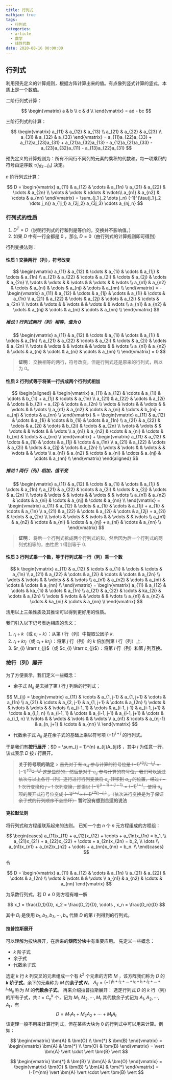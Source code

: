 ```yaml
---
title: 行列式
mathjax: true
tags:
  - 行列式
categories:
  - article
  - 数学
  - 线性代数
date: 2020-08-16 00:00:00
---
```


## 行列式

利用预先定义的计算规则，根据方阵计算出来的值。有点像列竖式计算的竖式，本质上是一个数值。

二阶行列式计算：

$$
\begin{vmatrix}
  a & b \\
  c & d \\
\end{vmatrix} = ad - bc
$$

三阶行列式的计算：

$$
\begin{vmatrix}
  a_{11} & a_{12} & a_{13} \\
  a_{21} & a_{22} & a_{23} \\
  a_{31} & a_{32} & a_{33}
\end{vmatrix} = a_{11}a_{22}a_{33} + a_{12}a_{23}a_{31} + a_{21}a_{32}a_{13} - a_{12}a_{21}a_{33} - a_{23}a_{32}a_{11} - a_{13}a_{22}a_{31}
$$

预先定义的计算规则为：所有不同行不同列的元素的乘积的代数和。每一项乘积的符号由逆序数 $\tau(j_1 j_2 \dots j_n)$ 决定。

$n$ 阶行列式计算：

$$
D =
\begin{vmatrix}
  a_{11} & a_{12} & \cdots & a_{1n} \\
  a_{21} & a_{22} & \cdots & a_{2n} \\
  \vdots & \vdots & \ddots & \vdots\\
  a_{n1} & a_{n2} & \cdots & a_{nn}
\end{vmatrix} = \sum_{j_1 j_2 \dots j_n} (-1)^{\tau(j_1 j_2 \dots j_n)} a_{1j_1} a_{2j_2} a_{3j_3} \cdots a_{nj_n}
$$

### 行列式的性质

1. $D^{T} = D$（说明行列式的行和列是等价的，交换并不影响值。）
2. 如果 $D$ 中有一行全都是 $0$ ，那么 $D = 0$（由行列式的计算规则即可得到）

行列变换法则：

#### 性质 1 交换两行（列），符号改变

$$
\begin{vmatrix}
  a_{11} & a_{12} & \cdots & a_{1i} & \cdots & a_{1j} & \cdots & a_{1n} \\
  a_{21} & a_{22} & \cdots & a_{2i} & \cdots & a_{2j} & \cdots & a_{2n} \\
  \vdots & \vdots &        & \vdots &        & \vdots &        & \vdots \\
  a_{n1} & a_{n2} & \cdots & a_{ni} & \cdots & a_{nj} & \cdots & a_{nn} \\
\end{vmatrix} = -
\begin{vmatrix}
  a_{11} & a_{12} & \cdots & a_{1j} & \cdots & a_{1i} & \cdots & a_{1n} \\
  a_{21} & a_{22} & \cdots & a_{2j} & \cdots & a_{2i} & \cdots & a_{2n} \\
  \vdots & \vdots &        & \vdots &        & \vdots &        & \vdots \\
  a_{n1} & a_{n2} & \cdots & a_{nj} & \cdots & a_{ni} & \cdots & a_{nn} \\
\end{vmatrix}
$$

##### 推论 1 行列式两行（列）相等，值为 0

$$
\begin{vmatrix}
  a_{11} & a_{12} & \cdots & a_{1i} & \cdots & a_{1i} & \cdots & a_{1n} \\
  a_{21} & a_{22} & \cdots & a_{2i} & \cdots & a_{2i} & \cdots & a_{2n} \\
  \vdots & \vdots &        & \vdots &        & \vdots &        & \vdots \\
  a_{n1} & a_{n2} & \cdots & a_{ni} & \cdots & a_{ni} & \cdots & a_{nn} \\
\end{vmatrix} = 0
$$

> **证明**：
> 交换相等的两行，符号改变，但是行列式还是原来的行列式，所以为 0。

#### 性质 2 行列式等于将某一行拆成两个行列式相加

$$
\begin{aligned}
  & \begin{vmatrix}
    a_{11} & a_{12} & \cdots & a_{1i} & \cdots & b_{1i} + a_{1j} & \cdots & a_{1n} \\
    a_{21} & a_{22} & \cdots & a_{2i} & \cdots & b_{2i} + a_{2j} & \cdots & a_{2n} \\
    \vdots & \vdots &        & \vdots &        & \vdots &        & \vdots \\
    a_{n1} & a_{n2} & \cdots & a_{ni} & \cdots & b_{ni} + a_{nj} & \cdots & a_{nn} \\
  \end{vmatrix}
  & = 
  \begin{vmatrix}
    a_{11} & a_{12} & \cdots & a_{1i} & \cdots & b_{1i} & \cdots & a_{1n} \\
    a_{21} & a_{22} & \cdots & a_{2i} & \cdots & b_{2i} & \cdots & a_{2n} \\
    \vdots & \vdots &        & \vdots &        & \vdots &        & \vdots \\
    a_{n1} & a_{n2} & \cdots & a_{ni} & \cdots & b_{ni} & \cdots & a_{nn} \\
  \end{vmatrix} +
  \begin{vmatrix}
    a_{11} & a_{12} & \cdots & a_{1i} & \cdots & a_{1j} & \cdots & a_{1n} \\
    a_{21} & a_{22} & \cdots & a_{2i} & \cdots & a_{2j} & \cdots & a_{2n} \\
    \vdots & \vdots &        & \vdots &        & \vdots &        & \vdots \\
    a_{n1} & a_{n2} & \cdots & a_{ni} & \cdots & a_{nj} & \cdots & a_{nn} \\
  \end{vmatrix}
\end{aligned}
$$

##### 推论 1 两行（列）相加，值不变

$$
\begin{vmatrix}
  a_{11} & a_{12} & \cdots & a_{1i} & \cdots & a_{1j} & \cdots & a_{1n} \\
  a_{21} & a_{22} & \cdots & a_{2i} & \cdots & a_{2j} & \cdots & a_{2n} \\
  \vdots & \vdots &        & \vdots &        & \vdots &        & \vdots \\
  a_{n1} & a_{n2} & \cdots & a_{ni} & \cdots & a_{nj} & \cdots & a_{nn} \\
\end{vmatrix} =
\begin{vmatrix}
  a_{11} & a_{12} & \cdots & a_{1i} & \cdots & a_{1j} + a_{1i} & \cdots & a_{1n} \\
  a_{21} & a_{22} & \cdots & a_{2i} & \cdots & a_{2j} + a_{2i} & \cdots & a_{2n} \\
  \vdots & \vdots &        & \vdots &        & \vdots &        & \vdots \\
  a_{n1} & a_{n2} & \cdots & a_{ni} & \cdots & a_{nj} + a_{ni} & \cdots & a_{nn} \\
\end{vmatrix}
$$

> **证明**：
> 将后一个行列式拆成两个行列式的和，然后因为后一个行列式的两列式相等的，由性质 1 得到等于 0.

#### 性质 3 行列式乘一个数，等于行列式某一行（列）乘一个数

$$
k
\begin{vmatrix}
  a_{11} & a_{12} & \cdots & a_{1i} & \cdots & \cdots & a_{1n} \\
  a_{21} & a_{22} & \cdots & a_{2i} & \cdots & \cdots & a_{2n} \\
  \vdots & \vdots &        & \vdots &        &        & \vdots \\
  a_{n1} & a_{n2} & \cdots & a_{ni} & \cdots & \cdots & a_{nn} \\
\end{vmatrix} =
\begin{vmatrix}
  a_{11} & a_{12} & \cdots & ka_{1i} & \cdots & a_{1n} \\
  a_{21} & a_{22} & \cdots & ka_{2i} & \cdots & a_{2n} \\
  \vdots & \vdots &        & \vdots  &        & \vdots \\
  a_{n1} & a_{n2} & \cdots & ka_{ni} & \cdots & a_{nn} \\
\end{vmatrix}
$$

活用以上三条性质及其推论可以得到更好用的性质。

我们引入以下记号表达相应的含义：

1. $r_{i} \div k$（或 $c_{i} \div k$）：从第 $i$ 行（列）中提取公因子 $k$.
2. $r_{i} + kr_{j}$（或 $c_{i} + kr_{j}$）：将第 $j$ 行（列）的 $k$ 倍加到第 $i$ 行（列）上.
3. $r_{i} \lrarr r_{j}$（或 $c_{i} \lrarr c_{j}$）：将第 $i$ 行（列）和第 $j$ 列互换。

### 按行（列）展开

为了方便表示，我们定义一些概念：

- 余子式 $M_{ij}$ 是去掉了第 $i$ 行 $j$ 列后的行列式；

$$
M_{ij} =
\begin{vmatrix}
  a_{11}     & \cdots & a_{1, j-1}   & a_{1, j+1}   & \cdots & a_{1n}     \\
  a_{21}     & \cdots & a_{2, j-1}   & a_{1, j+1}   & \cdots & a_{2n}     \\
  \vdots     &        & \vdots       & \vdots       &        & \vdots     \\
  a_{i-1, 1} & \cdots & a_{i-1, j-1} & a_{i-1, j+1} & \cdots & a_{i_1, n} \\
  a_{i-1, 1} & \cdots & a_{i-1, j-1} & a_{i-1, j+1} & \cdots & a_{i_1, n} \\
  \vdots     &        & \vdots       & \vdots       &        & \vdots     \\
  a_{n1}     & \cdots & a_{nj-1}     & a_{n, j+1}   & \cdots & a_{nn}     \\
\end{vmatrix}
$$

- 代数余子式 $A_{ij}$ 是在余子式的基础上乘以符号项 $(-1)^{i+j}$ 的行列式。

于是我们有**按行展开**：$D = \sum_{j = 1}^{n} a_{ij}A_{ij}$ ，其中 $i$ 为任意一行，该式表示 $D$ 按 $i$ 行展开。

> **关于符号项的确定** > ~~首先对于有 $a_{11}$ 参与计算的符号位是 $(-1)^{\tau(j_1 j_2 \dots j_n)} = (-1)^{\tau(1 j_2 \dots j_n)}$ 这是显然的，然后是对于 $a_{ij}$ 参与计算的符号位，我们可以通过依次与以上各行（列）逐行进行行列变换将 $a_{ij}$ 转移到 $a_{11}$ 的位置，经过 $i-1$ 次行变换和 $j-1$ 次列变换，即乘以 $(-1)^{(i-1) + (j-1)} = (-1)^{i + j}$，使得 $a_{ij}$ 项的展开式符号位变成 $(-1)^{i+j} \times (-1)^{\tau(1 j_2 \dots j_n)}$ 。（依次进行变换是为了保证余子式的行列顺序不会损坏）~~ **暂时没有想到合适的说法**

#### 克拉默法则

将行列式和方程组联系起来的法则。
已知一个由 $n$ 个 $n$ 元方程组成的方程组：

$$
\begin{cases}
  a_{11}x_{11} + a_{12}x_{12} + \cdots + a_{1n}x_{1n} = b_1, \\
  a_{21}x_{21} + a_{22}x_{22} + \cdots + a_{2n}x_{2n} = b_2, \\
  \dots \\
  a_{n1}x_{n1} + a_{n2}x_{n2} + \cdots + a_{nn}x_{nn} = b_n. \\
\end{cases}
$$

令

$$
D =
\begin{vmatrix}
  a_{11} & a_{12} & \cdots & a_{1n} \\
  a_{21} & a_{22} & \cdots & a_{2n} \\
  \vdots & \vdots &        & \vdots \\
  a_{n1} & a_{n2} & \cdots & a_{nn}
\end{vmatrix}
$$

为系数行列式，若 $D \neq 0$ 则方程有唯一解

$$
x_1 = \frac{D_1}{D}, x_2 = \frac{D_2}{D}, \cdots , x_n = \frac{D_n}{D}
$$

其中 $D_i$ 是使用 $b_1, b_2, b_3, \cdots, b_n$ 代替 $D$ 的第 $i$ 列得到的行列式。

#### 拉普拉斯展开

可以理解为按块展开，在后来的**矩阵分块**中有重要应用。
先定义一些概念：

- $k$ 阶子式
- 余子式
- 代数余子式

选定 $k$ 行 $k$ 列交叉的元素组成一个有 $k^2$ 个元素的方阵 $M$ ，该方阵我们称为 $D$ 的 **$k$ 阶子式**。余下的元素称为 $M$ 的**余子式 $N$**。 $A_{ij} = (-1)^{i_1 + i_2 + \dots + i_k + j_1 + j_2 + \dots + j_n}N_{ij}$ 称为 $M$ 的**代数余子式**。
再来介绍拉普拉斯展开：
选定行列式 $D$ 的 $k$ 行（列）的所有子式，共 $t = C_{n}^{k}$ 个，记为 $M_1, M_2, \cdots, M_t$ 其代数余子式记为 $A_1, A_2, \cdots, A_t$，有
$$D = M_1A_1 + M_2A_2 + \cdots + M_tA_t$$
该定理一般不用来计算行列式，但在某些大块为 $0$ 的行列式中可以用来计算。例如：

$$
\begin{vmatrix}
    \bm{A} & \bm{O} \\
    \bm{*} & \bm{B}
\end{vmatrix} =
\begin{vmatrix}
    \bm{A} & \bm{*} \\
    \bm{O} & \bm{B}
\end{vmatrix} =
\vert \bm{A} \vert \cdot \vert \bm{B} \vert
$$

$$
\begin{vmatrix}
    \bm{*} & \bm{B} \\
    \bm{A} & \bm{O}
\end{vmatrix} =
\begin{vmatrix}
    \bm{O} & \bm{B} \\
    \bm{A} & \bm{*}
\end{vmatrix} =
(-1)^{nm} \vert \bm{A} \vert \cdot \vert \bm{B} \vert
$$
